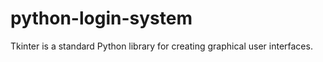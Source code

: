 # python-login-system
Tkinter is a standard Python library for creating graphical user interfaces. 
